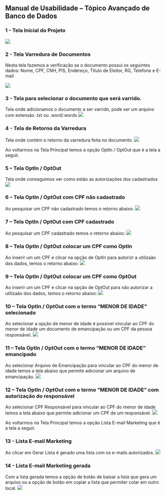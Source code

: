 ## Manual de Usabilidade – Tópico Avançado de Banco de Dados

### 1 - Tela Inicial do Projeto
 ![](/imagens/imagem1.png)  


### 2 - Tela Varredura de Documentos
Nesta tela fazemos a verificação se o documento possui os seguintes dados: Nome, CPF, CNH, PIS, Endereço, Título de Eleitor, RG, Telefone e E-mail
 
 ![](/imagens/imagem2.png)  

### 3 - Tela para selecionar o documento que será varrido.
Tela onde adicionamos o documento a ser varrido, pode ser um arquivo com extensão .txt ou .word/.wordx
  ![](/imagens/imagem3.png)  

### 4 - Tela de Retorno da Varredura
Tela onde contém o retorno da varredura feita no documento.
  ![](/imagens/imagem4.png)  

Ao voltarmos na Tela Principal temos a opção OptIn / OptOut que é a tela a seguir.

### 5 – Tela OptIn / OptOut
Tela onde conseguimos ver como estão as autorizações dos cadastrados 
  ![](/imagens/imagem5.png)  

### 6 – Tela OptIn / OptOut com CPF não cadastrado
Ao pesquisar um CPF não cadastrado temos o retorno abaixo:
  ![](/imagens/imagem6.png)  

### 7 – Tela OptIn / OptOut com CPF cadastrado
Ao pesquisar um CPF cadastrado temos o retorno abaixo:
  ![](/imagens/imagem7.png)  

### 8 – Tela OptIn / OptOut colocar um CPF como OptIn
Ao inserir um um CPF e clicar na opção de OptIn para autorizr a utilizaão dos dados, temos o retorno abaixo:
 ![](/imagens/imagem8.png)  
 

### 9 – Tela OptIn / OptOut colocar um CPF como OptOut
Ao inserir um um CPF e clicar na opção de OptOut para não autorizar a utilizaão dos dados, temos o retorno abaixo:
  ![](/imagens/imagem9.png)  

### 10 – Tela OptIn / OptOut com o termo “MENOR DE IDADE” selecionado
Ao selecionar a opção de menor de idade é possível vincular ao CPF do menor de idade um documento de emancipação ou um CPF da pessoa responsável.
  ![](/imagens/imagem10.png)  

### 11 – Tela OptIn / OptOut com o termo “MENOR DE IDADE” emancipado
Ao selecionar Arquivo de Emancipação para vincular ao CPF do menor de idade temos a tela abaixo que permite adicionar um arquivo de emancipação.
  ![](/imagens/imagem11.png)  

### 12 – Tela OptIn / OptOut com o termo “MENOR DE IDADE” com autorização do responsável
Ao selecionar CPF Responsável para vincular ao CPF do menor de idade temos a tela abaixo que permite adicionar um CPF de um responsável.
  ![](/imagens/imagem12.png)  

Ao voltarmos na Tela Principal temos a opção Lista E-mail Marketing que é a tela a seguir.

### 13 - Lista E-mail Marketing
Ao clicar em Gerar Lista é gerado uma lista com os e-mails autorizados.
  ![](/imagens/imagem13.png)  

### 14 - Lista E-mail Marketing gerada
Com a lista gerada temos a opção de botão de baixar a lista que gera um arquivo ou a opção de botão em copiar a lista que permiter colar em outro local.
  ![](/imagens/imagem14.png)  
